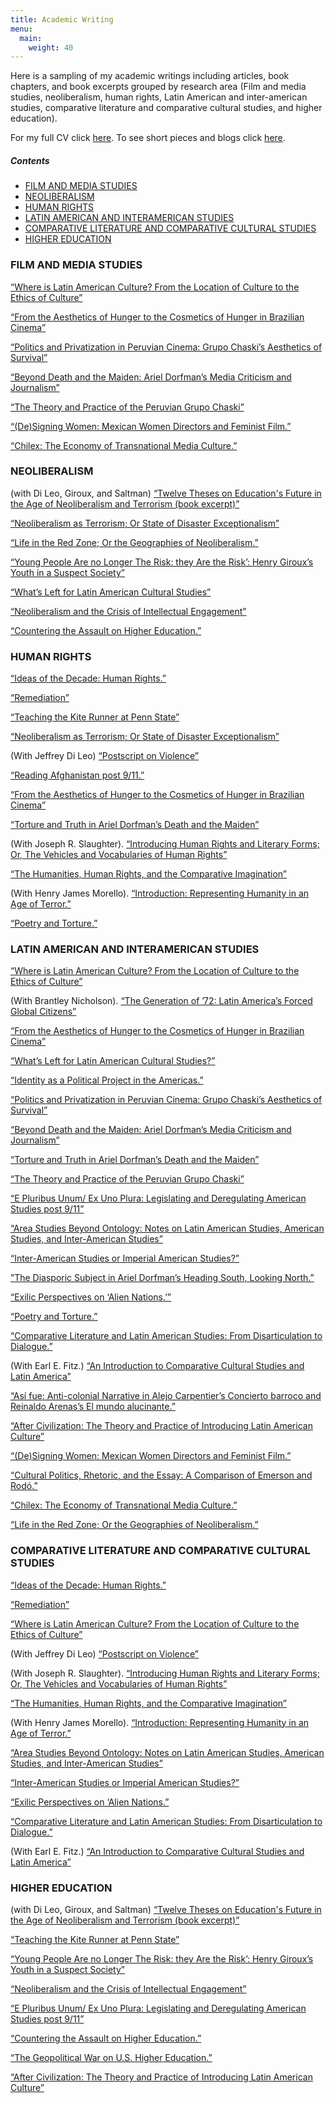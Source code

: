```yaml
---
title: Academic Writing
menu:
  main:
    weight: 40
---
```


Here is a sampling of my academic writings including articles, book chapters, and book excerpts grouped by research area (Film and media studies, neoliberalism, human rights, Latin American and inter-american studies, comparative literature and comparative cultural studies, and higher education).



For my full CV click [here][1]. To see short pieces and blogs click [here](/what-im-watching/).

##### Contents

- [FILM AND MEDIA STUDIES](#film-and-media-studies)
- [NEOLIBERALISM](#neoliberism)  
- [HUMAN RIGHTS](#human-rights)
- [LATIN AMERICAN AND INTERAMERICAN STUDIES](#latin-american-and-interamerican-studies)
- [COMPARATIVE LITERATURE AND COMPARATIVE CULTURAL STUDIES](#comparative-literature-and-comparative-cultural-studies)
- [HIGHER EDUCATION](#higher-education)



### FILM AND MEDIA STUDIES

[“Where is Latin American Culture? From the Location of Culture to the Ethics of Culture”](https://alternativas.osu.edu/en/issues/autumn-2013/essays/where-is-latin-american-culture.html)


[“From the Aesthetics of Hunger to the Cosmetics of Hunger in Brazilian Cinema”](https://www.dropbox.com/s/z9207ir2uxvopea/the%2520Aesthetics%2520of%2520Hunger%2520to%2520the%2520Cosmetics%2520of%2520Hunger%2520in%2520Brazilian%2520Cinema.pdf)


[“Politics and Privatization in Peruvian Cinema: Grupo Chaski’s Aesthetics of Survival”](https://www.dropbox.com/s/6y3qbki6xcn1h9l/politics%2520and%2520privatization.pdf?dl=0)


[“Beyond Death and the Maiden: Ariel Dorfman’s Media Criticism and Journalism”](https://www.dropbox.com/s/idzwnhxgebxbzoy/Beyond%2520Death%2520and%2520the%2520Maiden.pdf)


[“The Theory and Practice of the Peruvian Grupo Chaski”](https://www.ejumpcut.org/archive/jc50.2008/Chaski/index.html)


[“(De)Signing Women: Mexican Women Directors and Feminist Film.”](https://www.dropbox.com/s/altm81811qtlril/Designing%2520women%2520pdf.pdf?dl=0)


[“Chilex: The Economy of Transnational Media Culture.”](https://clogic.eserver.org/3-1&amp;2/mcclennen.html)



### NEOLIBERALISM


(with Di Leo, Giroux, and Saltman)
[“Twelve Theses on Education's Future in the Age of Neoliberalism and Terrorism (book excerpt)”](https://www.truthdig.com/arts_culture/item/12_theses_on_education_in_the_age_of_neoliberalism_and_terrorism_20140905)

[“Neoliberalism as Terrorism; Or State of Disaster Exceptionalism”](https://quod.lib.umich.edu/o/ohp/10815548.0001.001/1:4.3/--terror-theory-and-the-humanities?rgn=div2;view=fulltext)


[“Life in the Red Zone; Or the Geographies of Neoliberalism.”](https://www.dropbox.com/s/nirfd7gv7gastny/cartographies%2520full%2520text%25202010%2520-%2520sophias%2520extract.pdf?dl=0)


[“Young People Are no Longer The Risk: they Are the Risk’: Henry Giroux’s Youth in a Suspect Society”](https://www.dropbox.com/s/zfli26egpkh7zvt/Young%2520People%2520Are%2520No%2520Longer%2520a%2520Risk.pdf)


[“What’s Left for Latin American Cultural Studies”](https://www.dropbox.com/sh/ywses54so49i4jm/AABNdLD-NMzyfVtY96C7-l74a?dl=0)


[“Neoliberalism and the Crisis of Intellectual Engagement”](https://www.dropbox.com/s/dn0u7ysdttq75e9/Neoliberalism%2520and%2520the%2520Crisis%2520of%2520Intellectual%2520Engagement.pdf)


[“Countering the Assault on Higher Education.”](https://www.dropbox.com/s/pzbzcsn56hn4kx6/Countering%2520the%2520Assault%2520on%2520Higher%2520Education.pdf)



### HUMAN RIGHTS

[“Ideas of the Decade: Human Rights.”](https://stateofthediscipline.acla.org/entry/human-rights)


[“Remediation”](https://complit.dukejournals.org/content/66/1/1.full.pdf+html)


[“Teaching the Kite Runner at Penn State”](https://www.dropbox.com/s/kfldq9hmuave6rn/Chronicle%2520Article%2520kite%2520runner.pdf?dl=0)


[“Neoliberalism as Terrorism; Or State of Disaster Exceptionalism”](https://quod.lib.umich.edu/o/ohp/10815548.0001.001/1:4.3/--terror-theory-and-the-humanities?rgn=div2;view=fulltext)


(With Jeffrey Di Leo)
[“Postscript on Violence”](https://www.dropbox.com/s/vmvx0wtsuudkcpw/Postcript%2520on%2520Violence.pdf)


[“Reading Afghanistan post 9/11.”](https://www.dropbox.com/s/ybyov8cwhkrnwr8/Reading%2520Afghanistan.pdf?dl=0)


[“From the Aesthetics of Hunger to the Cosmetics of Hunger in Brazilian Cinema”](https://www.dropbox.com/s/z9207ir2uxvopea/the%2520Aesthetics%2520of%2520Hunger%2520to%2520the%2520Cosmetics%2520of%2520Hunger%2520in%2520Brazilian%2520Cinema.pdf)


[“Torture and Truth in Ariel Dorfman’s Death and the Maiden”](https://www.dropbox.com/s/6bl1sur0amtczns/62.2.mcclennen-1.pdf?dl=0)


(With Joseph R. Slaughter).
[“Introducing Human Rights and Literary Forms; Or, The Vehicles and Vocabularies of Human Rights”](https://www.dropbox.com/s/d1q33yxo2ymnpb9/Introducing%2520Human%2520Rights%2520and%2520Literary%2520Forms.pdf)


[“The Humanities, Human Rights, and the Comparative Imagination”](https://docs.lib.purdue.edu/clcweb/vol9/iss1/13/)


(With Henry James Morello).
[“Introduction: Representing Humanity in an Age of Terror.”](https://docs.lib.purdue.edu/clcweb/vol9/iss1/1/)

[“Poetry and Torture.”](https://www.thefreelibrary.com/Poetry+and+torture.-a0122924499)


### LATIN AMERICAN AND INTERAMERICAN STUDIES

[“Where is Latin American Culture? From the Location of Culture to the Ethics of Culture”](https://alternativas.osu.edu/en/issues/autumn-2013/essays/where-is-latin-american-culture.html)


(With Brantley Nicholson).
[“The Generation of ’72: Latin America’s Forced Global Citizens”](https://acontracorriente.chass.ncsu.edu/index.php/acontracorriente/article/view/593#.VBCNj_ldUvo)


[“From the Aesthetics of Hunger to the Cosmetics of Hunger in Brazilian Cinema”](https://www.dropbox.com/s/z9207ir2uxvopea/the%2520Aesthetics%2520of%2520Hunger%2520to%2520the%2520Cosmetics%2520of%2520Hunger%2520in%2520Brazilian%2520Cinema.pdf)


[“What’s Left for Latin American Cultural Studies?”](https://www.dropbox.com/s/2e7ebevpcwwz2ev/What%25E2%2580%2599s%2520Left%2520for%2520Latin%2520American%2520Cultural%2520Studies.pdf?dl=0)


[“Identity as a Political Project in the Americas.”](https://interamericaonline.org/category/volume-4-1/)


[“Politics and Privatization in Peruvian Cinema: Grupo Chaski’s Aesthetics of Survival”](https://www.dropbox.com/s/6y3qbki6xcn1h9l/politics%2520and%2520privatization.pdf?dl=0)


[“Beyond Death and the Maiden: Ariel Dorfman’s Media Criticism and Journalism”](https://www.dropbox.com/s/idzwnhxgebxbzoy/Beyond%2520Death%2520and%2520the%2520Maiden.pdf)


[“Torture and Truth in Ariel Dorfman’s Death and the Maiden”](https://www.dropbox.com/s/6bl1sur0amtczns/62.2.mcclennen-1.pdf?dl=0)


[“The Theory and Practice of the Peruvian Grupo Chaski”](https://www.ejumpcut.org/archive/jc50.2008/Chaski/index.html)


[“E Pluribus Unum/ Ex Uno Plura: Legislating and Deregulating American Studies post 9/11”](https://www.dropbox.com/s/4ymx58wa7a25bbn/E%2520Pluribus%2520Unum.pdf)


[“Area Studies Beyond Ontology: Notes on Latin American Studies, American Studies, and Inter-American Studies”](https://www.ncsu.edu/acontracorriente/fall_07/McClennen.pdf)


[“Inter-American Studies or Imperial American Studies?”](https://www.dropbox.com/s/bz46azx9enaf8v5/Inter-American%2520Studies%2520or%2520Imperial%2520American%2520Studies.pdf)


[”The Diasporic Subject in Ariel Dorfman’s Heading South, Looking North.”](https://www.dropbox.com/s/qy1hcub0agj3nsg/30029617.pdf?dl=0)


[“Exilic Perspectives on ‘Alien Nations.’”](https://docs.lib.purdue.edu/clcweb/vol7/iss1/6/)


[“Poetry and Torture.”](https://www.thefreelibrary.com/Poetry+and+torture.-a0122924499)


[“Comparative Literature and Latin American Studies: From Disarticulation to Dialogue.”](https://docs.lib.purdue.edu/clcweb/vol4/iss2/8/)


(With Earl E. Fitz.)
[“An Introduction to Comparative Cultural Studies and Latin America”](https://docs.lib.purdue.edu/cgi/viewcontent.cgi?article=1147&amp;context=clcweb)


[“Así fue: Anti-colonial Narrative in Alejo Carpentier’s Concierto barroco and Reinaldo Arenas’s El mundo alucinante.”](https://acontracorriente.chass.ncsu.edu/index.php/acontracorriente/article/view/74#.VBCOpfldUvo)


[“After Civilization: The Theory and Practice of Introducing Latin American Culture”](https://38.105.236.139/adefl_bulletin_c_adfl_34_2_6&amp;from=adefl_bulletin_t_adfl34_2)


[“(De)Signing Women: Mexican Women Directors and Feminist Film.”](https://www.dropbox.com/s/altm81811qtlril/Designing%2520women%2520pdf.pdf?dl=0)


[“Cultural Politics, Rhetoric, and the Essay: A Comparison of Emerson and Rodó.”](https://docs.lib.purdue.edu/cgi/viewcontent.cgi?article=1064&amp;amp;context=clcweb)


[“Chilex: The Economy of Transnational Media Culture.”](https://clogic.eserver.org/3-1&amp;2/mcclennen.html)


[“Life in the Red Zone; Or the Geographies of Neoliberalism.”](https://www.dropbox.com/s/nirfd7gv7gastny/cartographies%2520full%2520text%25202010%2520-%2520sophias%2520extract.pdf?dl=0)



### COMPARATIVE LITERATURE AND COMPARATIVE CULTURAL STUDIES


[“Ideas of the Decade: Human Rights.”](https://stateofthediscipline.acla.org/entry/human-rights)


[“Remediation”](https://complit.dukejournals.org/content/66/1/1.full.pdf+html)


[“Where is Latin American Culture? From the Location of Culture to the Ethics of Culture”](https://alternativas.osu.edu/en/issues/autumn-2013/essays/where-is-latin-american-culture.html)


(With Jeffrey Di Leo)
[“Postscript on Violence”](https://www.dropbox.com/s/vmvx0wtsuudkcpw/Postcript%2520on%2520Violence.pdf)


(With Joseph R. Slaughter).
[“Introducing Human Rights and Literary Forms; Or, The Vehicles and Vocabularies of Human Rights”](https://www.dropbox.com/s/d1q33yxo2ymnpb9/Introducing%2520Human%2520Rights%2520and%2520Literary%2520Forms.pdf)


[“The Humanities, Human Rights, and the Comparative Imagination”](https://docs.lib.purdue.edu/clcweb/vol9/iss1/13/)


(With Henry James Morello).
[“Introduction: Representing Humanity in an Age of Terror.”](https://docs.lib.purdue.edu/clcweb/vol9/iss1/1/)


[“Area Studies Beyond Ontology: Notes on Latin American Studies, American Studies, and Inter-American Studies”](https://www.ncsu.edu/acontracorriente/fall_07/McClennen.pdf)


[“Inter-American Studies or Imperial American Studies?”](https://www.dropbox.com/s/bz46azx9enaf8v5/Inter-American%2520Studies%2520or%2520Imperial%2520American%2520Studies.pdf)


[“Exilic Perspectives on ‘Alien Nations.”](https://docs.lib.purdue.edu/clcweb/vol7/iss1/6/)


[“Comparative Literature and Latin American Studies: From Disarticulation to Dialogue.”](https://docs.lib.purdue.edu/clcweb/vol4/iss2/8/)



(With Earl E. Fitz.)
[“An Introduction to Comparative Cultural Studies and Latin America”](https://docs.lib.purdue.edu/cgi/viewcontent.cgi?article=1147&amp;context=clcweb)



### HIGHER EDUCATION

(with Di Leo, Giroux, and Saltman)
[“Twelve Theses on Education's Future in the Age of Neoliberalism and Terrorism (book excerpt)”](https://www.truthdig.com/arts_culture/item/12_theses_on_education_in_the_age_of_neoliberalism_and_terrorism_20140905)


[“Teaching the Kite Runner at Penn State”](https://www.dropbox.com/s/kfldq9hmuave6rn/Chronicle%2520Article%2520kite%2520runner.pdf?dl=0)


[“Young People Are no Longer The Risk: they Are the Risk’: Henry Giroux’s Youth in a Suspect Society”](https://www.dropbox.com/s/zfli26egpkh7zvt/Young%2520People%2520Are%2520No%2520Longer%2520a%2520Risk.pdf)


[“Neoliberalism and the Crisis of Intellectual Engagement”](https://www.dropbox.com/s/dn0u7ysdttq75e9/Neoliberalism%2520and%2520the%2520Crisis%2520of%2520Intellectual%2520Engagement.pdf)


[“E Pluribus Unum/ Ex Uno Plura: Legislating and Deregulating American Studies post 9/11”](https://www.dropbox.com/s/4ymx58wa7a25bbn/E%2520Pluribus%2520Unum.pdf)


[“Countering the Assault on Higher Education.”](https://www.dropbox.com/s/pzbzcsn56hn4kx6/Countering%2520the%2520Assault%2520on%2520Higher%2520Education.pdf)


[“The Geopolitical War on U.S. Higher Education.”](https://www.dropbox.com/s/xmzayb22xid2sot/The%2520Geopolitical%2520War%2520on%2520US%2520Higher%2520Education.pdf)


[“After Civilization: The Theory and Practice of Introducing Latin American Culture”](https://38.105.236.139/adefl_bulletin_c_adfl_34_2_6&amp;from=adefl_bulletin_t_adfl34_2)

[1]: /uploads/2014/07/cv-2014.pdf
